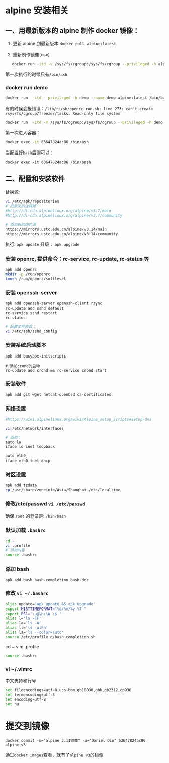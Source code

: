 # alpine 安装相关

## 一、用最新版本的 alpine 制作 docker 镜像：

1. 更新 alpine 到最新版本
   `docker pull alpine:latest`

2. 重新制作镜像(osx)

```bash
   docker run -itd -v /sys/fs/cgroup:/sys/fs/cgroup --privileged -h alpine-image --name alpine-image alpine:latest /bin/ash
```

第一次执行的时候只有`/bin/ash`

### docker run demo

```bash
docker run  -itd --privileged -h demo --name demo alpine:latest /bin/bash
```

有的时候会报错误：`/lib/rc/sh/openrc-run.sh: line 273: can't create /sys/fs/cgroup/freezer/tasks: Read-only file system`

```bash
docker run  -itd -v /sys/fs/cgroup:/sys/fs/cgroup --privileged -h demo --name demo alpine:latest /bin/bash
```

第一次进入容器：

```bash
docker exec -it 63647824ac06 /bin/ash
```

当配置好`bash`后则可以：

```
docker exec -it 63647824ac06 /bin/bash
```

## 二、配置和安装软件

替换源:

```bash
vi /etc/apk/repositories
# 把原来的注释掉
#http://dl-cdn.alpinelinux.org/alpine/v3.7/main
#http://dl-cdn.alpinelinux.org/alpine/v3.7/community

# 添加新的国内源
https://mirrors.ustc.edu.cn/alpine/v3.14/main
https://mirrors.ustc.edu.cn/alpine/v3.14/community
```

执行: `apk update`
升级： `apk upgrade`

### 安装 openrc, 提供命令：rc-service, rc-update, rc-status 等

```bash
apk add openrc
mkdir -p /run/openrc
touch /run/openrc/softlevel
```

### 安装 openssh-server

```bash
apk add openssh-server openssh-client rsync
rc-update add sshd default
rc-service sshd restart
rc-status

# 配置文件修改：
vi /etc/ssh/sshd_config
```

### 安装系统启动脚本

```
apk add busybox-initscripts

# 添加crond的启动
rc-update add crond && rc-service crond start
```

### 安装软件

```bash
apk add git wget netcat-openbsd ca-certificates
```

### 网络设置

```bash
#https://wiki.alpinelinux.org/wiki/Alpine_setup_scripts#setup-dns

vi /etc/network/interfaces

# 添加：
auto lo
iface lo inet loopback

auto eth0
iface eth0 inet dhcp
```

### 时区设置

```bash
apk add tzdata
cp /usr/share/zoneinfo/Asia/Shanghai /etc/localtime
```

### 修改/etc/passwd `vi /etc/passwd`

确保 `root` 的登录是: `/bin/bash`

### 默认加载 `.bashrc`

```bash
cd ~
vi .profile
# 添加内容
source .bashrc
```

### 添加 bash

```
apk add bash bash-completion bash-doc
```

### 修改 `vi ~/.bashrc`

```bash
alias update='apk update && apk upgrade'
export HISTTIMEFORMAT="%d/%m/%y %T "
export PS1='\u@\h:\W \$ '
alias l='ls -CF'
alias la='ls -A'
alias ll='ls -alFh'
alias ls='ls --color=auto'
source /etc/profile.d/bash_completion.sh
```

cd ~
vim .profile

```bash
source .bashrc
```

### vi ~/.vimrc

中文支持和行号

```bash
set fileencodings=utf-8,ucs-bom,gb18030,gbk,gb2312,cp936
set termencoding=utf-8
set encoding=utf-8
set nu
```

# 提交到镜像

```
docker commit -m="alpine 3.11镜像" -a="Daniel Qin" 63647824ac06 alpine:v3
```

通过`docker images`查看，就有了`alpine v3`的镜像
